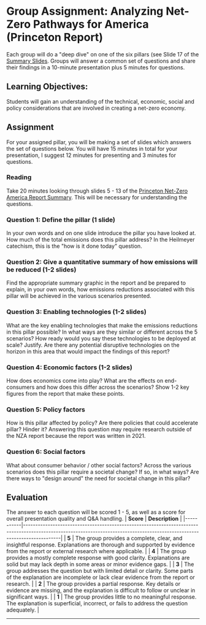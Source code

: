 # Group Assignment: Analyzing Net-Zero Pathways for America (Princeton Report)
Each group will do a "deep dive" on one of the six pillars (see Slide 17 of the [Summary Slides](https://netzeroamerica.princeton.edu/img/Princeton%20NZA%20FINAL%20REPORT%20SUMMARY%20(29Oct2021).pdf). Groups will answer a common set of questions and share their findings in a 10-minute presentation plus 5 minutes for questions.

## Learning Objectives:
Students will gain an understanding of the technical, economic, social and policy considerations that are involved in creating a net-zero economy.

## Assignment
For your assigned pillar, you will be making a set of slides which answers the set of questions below. You will have 15 minutes in total for your presentation, I suggest 12 minutes for presenting and 3 minutes for questions.

### Reading
Take 20 minutes looking through slides 5 - 13 of the [Princeton Net-Zero America Report Summary](https://netzeroamerica.princeton.edu/img/Princeton%20NZA%20FINAL%20REPORT%20SUMMARY%20(29Oct2021).pdf). This will be necessary for understanding the questions.

### Question 1: Define the pillar (1 slide)
In your own words and on one slide introduce the pillar you have looked at. How much of the total emissions does this pillar address? In the Heilmeyer catechism, this is the "how is it done today" question.

### Question 2: Give a quantitative summary of how emissions will be reduced (1-2 slides)
Find the appropriate summary graphic in the report and be prepared to explain, in your own words, how emissions reductions associated with this pillar will be achieved in the various scenarios presented.

### Question 3: Enabling technologies (1-2 slides)
What are the key enabling technologies that make the emissions reductions in this pillar possible? In what ways are they similar or different across the 5 scenarios? How ready would you say these technologies to be deployed at scale? Justify. Are there any potential disruptive technologies on the horizon in this area that would impact the findings of this report?

### Question 4: Economic factors (1-2 slides)
How does economics come into play? What are the effects on end-consumers and how does this differ across the scenarios? Show 1-2 key figures from the report that make these points.

### Question 5: Policy factors
How is this pillar affected by policy? Are there policies that could accelerate pillar? Hinder it? Answering this question may require research outside of the NZA report because the report was written in 2021.

### Question 6: Social factors
What about consumer behavior / other social factors? Across the various scenarios does this pillar require a societal change? If so, in what ways? Are there ways to "design around" the need for societal change in this pillar?

## Evaluation

The answer to each question will be scored 1 - 5, as well as a score for overall presentation quality and Q&A handling.
| **Score** | **Description**                                                                                                                                                           |
|-----------|---------------------------------------------------------------------------------------------------------------------------------------------------------------------------|
| **5**     | The group provides a complete, clear, and insightful response. Explanations are thorough and supported by evidence from the report or external research where applicable.    |
| **4**     | The group provides a mostly complete response with good clarity. Explanations are solid but may lack depth in some areas or minor evidence gaps.                           |
| **3**     | The group addresses the question but with limited detail or clarity. Some parts of the explanation are incomplete or lack clear evidence from the report or research.       |
| **2**     | The group provides a partial response. Key details or evidence are missing, and the explanation is difficult to follow or unclear in significant ways.                     |
| **1**     | The group provides little to no meaningful response. The explanation is superficial, incorrect, or fails to address the question adequately.                               |

---